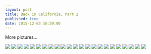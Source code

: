 ```yaml
---
layout: post
title: Back in California, Part 2
published: true
date: 2015-12-03 16:59:00
---
```


More pictures...

![](https://dl.dropboxusercontent.com/u/72656879/Theo/Sets17Favorites/DSCF10030.JPG)
![](https://dl.dropboxusercontent.com/u/72656879/Theo/Sets17Favorites/DSCF10034.JPG)
![](https://dl.dropboxusercontent.com/u/72656879/Theo/Sets17Favorites/DSCF10036.JPG)
![](https://dl.dropboxusercontent.com/u/72656879/Theo/Sets17Favorites/DSCF10044.JPG)
![](https://dl.dropboxusercontent.com/u/72656879/Theo/Sets17Favorites/IMG_0332.JPG)
![](https://dl.dropboxusercontent.com/u/72656879/Theo/Sets17Favorites/DSCF10066.JPG)
![](https://dl.dropboxusercontent.com/u/72656879/Theo/Sets17Favorites/IMG_0352.JPG)
![](https://dl.dropboxusercontent.com/u/72656879/Theo/Sets17Favorites/DSCF10078.JPG)
![](https://dl.dropboxusercontent.com/u/72656879/Theo/Sets17Favorites/DSCF10082.JPG)
![](https://dl.dropboxusercontent.com/u/72656879/Theo/Sets17Favorites/DSCF10083.JPG)
![](https://dl.dropboxusercontent.com/u/72656879/Theo/Sets17Favorites/DSCF10088.JPG)
![](https://dl.dropboxusercontent.com/u/72656879/Theo/Sets17Favorites/DSCF10094.JPG)
![](https://dl.dropboxusercontent.com/u/72656879/Theo/Sets17Favorites/IMG_0388.JPG)
![](https://dl.dropboxusercontent.com/u/72656879/Theo/Sets17Favorites/DSCF10099.JPG)
![](https://dl.dropboxusercontent.com/u/72656879/Theo/Sets17Favorites/DSCF10115.JPG)
![](https://dl.dropboxusercontent.com/u/72656879/Theo/Sets17Favorites/DSCF10117.JPG)
![](https://dl.dropboxusercontent.com/u/72656879/Theo/Sets17Favorites/DSCF10122.JPG)
![](https://dl.dropboxusercontent.com/u/72656879/Theo/Sets17Favorites/DSCF10127.JPG)
![](https://dl.dropboxusercontent.com/u/72656879/Theo/Sets17Favorites/IMG_0411.JPG)
![](https://dl.dropboxusercontent.com/u/72656879/Theo/Sets17Favorites/IMG_0426.JPG)
![](https://dl.dropboxusercontent.com/u/72656879/Theo/Sets17Favorites/DSCF10161.JPG)
![](https://dl.dropboxusercontent.com/u/72656879/Theo/Sets17Favorites/DSCF10172.JPG)
![](https://dl.dropboxusercontent.com/u/72656879/Theo/Sets17Favorites/DSCF10176.JPG)
